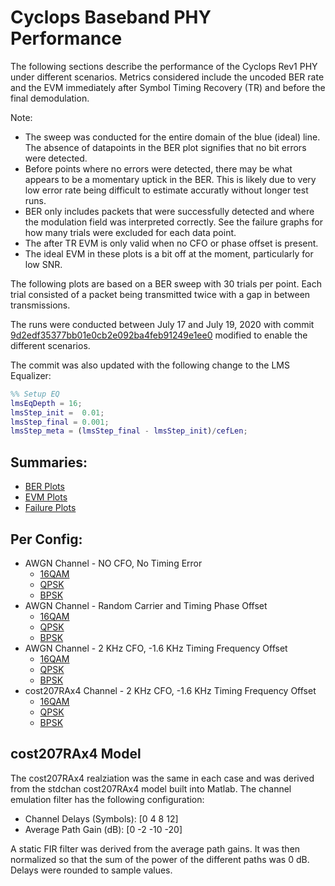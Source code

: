 # Cyclops Baseband PHY Performance

The following sections describe the performance of the Cyclops Rev1 PHY under different scenarios.  Metrics considered include the uncoded BER rate and the EVM immediately after Symbol Timing Recovery (TR) and before the final demodulation.

Note:
 - The sweep was conducted for the entire domain of the blue (ideal) line.  The absence of datapoints in the BER plot signifies that no bit errors were detected.
 - Before points where no errors were detected, there may be what appears to be a momentary uptick in the BER.  This is likely due to very low error rate being difficult to estimate accuratly without longer test runs.
 - BER only includes packets that were successfully detected and where the modulation field was interpreted correctly.  See the failure graphs for how many trials were excluded for each data point.
 - The after TR EVM is only valid when no CFO or phase offset is present.
 - The ideal EVM in these plots is a bit off at the moment, particularly for low SNR.

The following plots are based on a BER sweep with 30 trials per point.  Each trial consisted of a packet being transmitted twice with a gap in between transmissions.

The runs were conducted between July 17 and July 19, 2020 with commit [9d2edf35377bb01e0cb2e092ba4feb91249e1ee0](https://github.com/ucb-cyarp/cyclopsbb/commit/9d2edf35377bb01e0cb2e092ba4feb91249e1ee0) modified to enable the different scenarios.
 
The commit was also updated with the following change to the LMS Equalizer:
```matlab
%% Setup EQ
lmsEqDepth = 16;
lmsStep_init =  0.01;
lmsStep_final = 0.001;
lmsStep_meta = (lmsStep_final - lmsStep_init)/cefLen;
```

## Summaries:
- [BER Plots](berPlots.md)
- [EVM Plots](evmPlots.md)
- [Failure Plots](failuresPlots.md)

## Per Config:
- AWGN Channel - NO CFO, No Timing Error
    - [16QAM](AWGN_NoImparements_16QAM.md)
    - [QPSK](AWGN_NoImparements_QPSK.md)
    - [BPSK](AWGN_NoImparements_BPSK.md)
- AWGN Channel - Random Carrier and Timing Phase Offset
    - [16QAM](AWGN_NoImparements_RandomInitPhase_16QAM.md)
    - [QPSK](AWGN_NoImparements_RandomInitPhase_QPSK.md)
    - [BPSK](AWGN_NoImparements_RandomInitPhase_BPSK.md)
- AWGN Channel - 2 KHz CFO, -1.6 KHz Timing Frequency Offset
    - [16QAM](AWGN_16QAM.md)
    - [QPSK](AWGN_QPSK.md)
    - [BPSK](AWGN_BPSK.md)
- cost207RAx4 Channel - 2 KHz CFO, -1.6 KHz Timing Frequency Offset
    - [16QAM](cost207RAx4_16QAM.md)
    - [QPSK](cost207RAx4_QPSK.md)
    - [BPSK](cost207RAx4_BPSK.md)

## cost207RAx4 Model
 The cost207RAx4 realziation was the same in each case and was derived from the stdchan cost207RAx4 model built into Matlab.  The channel emulation filter has the following configuration:
 - Channel Delays (Symbols): [0 4 8 12]
 - Average Path Gain (dB): [0 -2 -10 -20]

A static FIR filter was derived from the average path gains.  It was then normalized so that the sum of the power of the different paths was 0 dB.  Delays were rounded to sample values.
